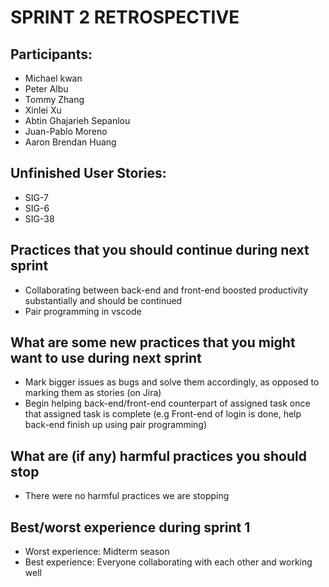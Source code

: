 # SPRINT 2 RETROSPECTIVE

## Participants:

- Michael kwan
- Peter Albu
- Tommy Zhang
- Xinlei Xu
- Abtin Ghajarieh Sepanlou
- Juan-Pablo Moreno
- Aaron Brendan Huang

## Unfinished User Stories:

- SIG-7
- SIG-6
- SIG-38

## Practices that you should continue during next sprint
- Collaborating between back-end and front-end boosted productivity substantially and should be continued
- Pair programming in vscode

## What are some new practices that you might want to use during next sprint
- Mark bigger issues as bugs and solve them accordingly, as opposed to marking them as stories (on Jira)
- Begin helping back-end/front-end counterpart of assigned task once that assigned task is complete
    (e.g Front-end of login is done, help back-end finish up using pair programming)

## What are (if any) harmful practices you should stop

- There were no harmful practices we are stopping

## Best/worst experience during sprint 1
- Worst experience: Midterm season
- Best experience: Everyone collaborating with each other and working well 
